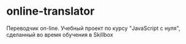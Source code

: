 # online-translator
Переводчик on-line. Учебный проект по курсу "JavaScript с нуля", сделанный во время обучения  в Skillbox
